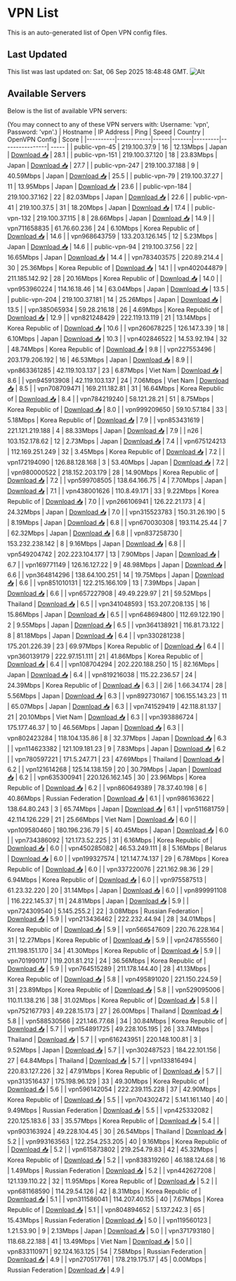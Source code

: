 # VPN List

This is an auto-generated list of Open VPN config files.

## Last Updated

This list was last updated on: Sat, 06 Sep 2025 18:48:48 GMT.
![Alt](https://repobeats.axiom.co/api/embed/186b98318ef1479477931607c1ad7d823f12451f.svg "Repobeats analytics image")

## Available Servers

Below is the list of available VPN servers:

(You may connect to any of these VPN servers with: Username: 'vpn', Password: 'vpn'.)
| Hostname | IP Address | Ping | Speed | Country | OpenVPN Config | Score |
|----------|------------|------|-------|---------|----------------| ----- |
| public-vpn-45 | 219.100.37.9 | 16 | 12.13Mbps | Japan | [Download 📥](./configs/server_0_JP.ovpn) | 28.1 |
| public-vpn-151 | 219.100.37.120 | 18 | 23.83Mbps | Japan | [Download 📥](./configs/server_1_JP.ovpn) | 27.7 |
| public-vpn-247 | 219.100.37.188 | 9 | 40.59Mbps | Japan | [Download 📥](./configs/server_2_JP.ovpn) | 25.5 |
| public-vpn-79 | 219.100.37.27 | 11 | 13.95Mbps | Japan | [Download 📥](./configs/server_3_JP.ovpn) | 23.6 |
| public-vpn-184 | 219.100.37.162 | 22 | 82.03Mbps | Japan | [Download 📥](./configs/server_4_JP.ovpn) | 22.6 |
| public-vpn-41 | 219.100.37.5 | 31 | 18.20Mbps | Japan | [Download 📥](./configs/server_5_JP.ovpn) | 17.4 |
| public-vpn-132 | 219.100.37.115 | 8 | 28.66Mbps | Japan | [Download 📥](./configs/server_6_JP.ovpn) | 14.9 |
| vpn711658835 | 61.76.60.236 | 24 | 6.10Mbps | Korea Republic of | [Download 📥](./configs/server_7_KR.ovpn) | 14.6 |
| vpn968643759 | 133.203.126.145 | 12 | 5.23Mbps | Japan | [Download 📥](./configs/server_8_JP.ovpn) | 14.6 |
| public-vpn-94 | 219.100.37.56 | 22 | 16.65Mbps | Japan | [Download 📥](./configs/server_9_JP.ovpn) | 14.4 |
| vpn783403575 | 220.89.214.4 | 30 | 25.36Mbps | Korea Republic of | [Download 📥](./configs/server_10_KR.ovpn) | 14.1 |
| vpn402044879 | 211.185.142.92 | 28 | 20.16Mbps | Korea Republic of | [Download 📥](./configs/server_11_KR.ovpn) | 14.0 |
| vpn953960224 | 114.16.18.46 | 14 | 63.04Mbps | Japan | [Download 📥](./configs/server_12_JP.ovpn) | 13.5 |
| public-vpn-204 | 219.100.37.181 | 14 | 25.26Mbps | Japan | [Download 📥](./configs/server_13_JP.ovpn) | 13.5 |
| vpn385065934 | 59.28.216.18 | 26 | 4.69Mbps | Korea Republic of | [Download 📥](./configs/server_14_KR.ovpn) | 12.9 |
| vpn821248429 | 222.119.13.119 | 21 | 13.14Mbps | Korea Republic of | [Download 📥](./configs/server_15_KR.ovpn) | 10.6 |
| vpn260678225 | 126.147.3.39 | 18 | 6.10Mbps | Japan | [Download 📥](./configs/server_16_JP.ovpn) | 10.3 |
| vpn402846522 | 14.53.92.194 | 32 | 48.74Mbps | Korea Republic of | [Download 📥](./configs/server_17_KR.ovpn) | 9.8 |
| vpn227553496 | 203.179.206.192 | 16 | 46.53Mbps | Japan | [Download 📥](./configs/server_18_JP.ovpn) | 8.9 |
| vpn863361285 | 42.119.103.137 | 23 | 6.87Mbps | Viet Nam | [Download 📥](./configs/server_19_VN.ovpn) | 8.6 |
| vpn945913908 | 42.119.103.137 | 24 | 7.06Mbps | Viet Nam | [Download 📥](./configs/server_20_VN.ovpn) | 8.5 |
| vpn708709471 | 169.211.182.81 | 31 | 16.64Mbps | Korea Republic of | [Download 📥](./configs/server_21_KR.ovpn) | 8.4 |
| vpn784219240 | 58.121.28.21 | 51 | 8.75Mbps | Korea Republic of | [Download 📥](./configs/server_22_KR.ovpn) | 8.0 |
| vpn999209650 | 59.10.57.184 | 33 | 5.18Mbps | Korea Republic of | [Download 📥](./configs/server_23_KR.ovpn) | 7.9 |
| vpn853431619 | 221.121.219.188 | 4 | 88.33Mbps | Japan | [Download 📥](./configs/server_24_JP.ovpn) | 7.9 |
| n26 | 103.152.178.62 | 12 | 2.73Mbps | Japan | [Download 📥](./configs/server_25_JP.ovpn) | 7.4 |
| vpn675124213 | 112.169.251.249 | 32 | 3.45Mbps | Korea Republic of | [Download 📥](./configs/server_26_KR.ovpn) | 7.2 |
| vpn172194090 | 126.88.128.168 | 3 | 53.40Mbps | Japan | [Download 📥](./configs/server_27_JP.ovpn) | 7.2 |
| vpn980000522 | 218.152.203.179 | 28 | 14.90Mbps | Korea Republic of | [Download 📥](./configs/server_28_KR.ovpn) | 7.2 |
| vpn599708505 | 138.64.166.75 | 4 | 7.70Mbps | Japan | [Download 📥](./configs/server_29_JP.ovpn) | 7.1 |
| vpn438001626 | 110.8.49.171 | 33 | 9.22Mbps | Korea Republic of | [Download 📥](./configs/server_30_KR.ovpn) | 7.0 |
| vpn266106941 | 126.22.21.173 | 4 | 24.32Mbps | Japan | [Download 📥](./configs/server_31_JP.ovpn) | 7.0 |
| vpn315523783 | 150.31.26.190 | 5 | 8.19Mbps | Japan | [Download 📥](./configs/server_32_JP.ovpn) | 6.8 |
| vpn670030308 | 193.114.25.44 | 7 | 62.32Mbps | Japan | [Download 📥](./configs/server_33_JP.ovpn) | 6.8 |
| vpn837258730 | 153.232.238.142 | 8 | 9.16Mbps | Japan | [Download 📥](./configs/server_34_JP.ovpn) | 6.8 |
| vpn549204742 | 202.223.104.177 | 13 | 7.90Mbps | Japan | [Download 📥](./configs/server_35_JP.ovpn) | 6.7 |
| vpn169771149 | 126.16.127.22 | 9 | 48.98Mbps | Japan | [Download 📥](./configs/server_36_JP.ovpn) | 6.6 |
| vpn364814296 | 138.64.100.251 | 14 | 19.75Mbps | Japan | [Download 📥](./configs/server_37_JP.ovpn) | 6.6 |
| vpn851010131 | 122.215.166.109 | 13 | 7.39Mbps | Japan | [Download 📥](./configs/server_38_JP.ovpn) | 6.6 |
| vpn657227908 | 49.49.229.97 | 21 | 59.52Mbps | Thailand | [Download 📥](./configs/server_39_TH.ovpn) | 6.5 |
| vpn341048593 | 153.207.208.135 | 16 | 15.86Mbps | Japan | [Download 📥](./configs/server_40_JP.ovpn) | 6.5 |
| vpn648694800 | 112.69.122.190 | 2 | 9.55Mbps | Japan | [Download 📥](./configs/server_41_JP.ovpn) | 6.5 |
| vpn364138921 | 116.81.73.122 | 8 | 81.18Mbps | Japan | [Download 📥](./configs/server_42_JP.ovpn) | 6.4 |
| vpn330281238 | 175.201.226.39 | 23 | 69.97Mbps | Korea Republic of | [Download 📥](./configs/server_43_KR.ovpn) | 6.4 |
| vpn360139179 | 222.97.151.111 | 21 | 41.86Mbps | Korea Republic of | [Download 📥](./configs/server_44_KR.ovpn) | 6.4 |
| vpn108704294 | 202.220.188.250 | 15 | 82.16Mbps | Japan | [Download 📥](./configs/server_45_JP.ovpn) | 6.4 |
| vpn819216038 | 115.22.236.57 | 24 | 24.39Mbps | Korea Republic of | [Download 📥](./configs/server_46_KR.ovpn) | 6.3 |
| 2i6 | 1.66.34.174 | 28 | 5.56Mbps | Japan | [Download 📥](./configs/server_47_JP.ovpn) | 6.3 |
| vpn892730167 | 106.155.143.23 | 11 | 65.07Mbps | Japan | [Download 📥](./configs/server_48_JP.ovpn) | 6.3 |
| vpn741529419 | 42.118.81.137 | 21 | 20.10Mbps | Viet Nam | [Download 📥](./configs/server_49_VN.ovpn) | 6.3 |
| vpn393886724 | 175.177.46.37 | 10 | 46.56Mbps | Japan | [Download 📥](./configs/server_50_JP.ovpn) | 6.3 |
| vpn802423284 | 118.104.135.86 | 8 | 32.37Mbps | Japan | [Download 📥](./configs/server_51_JP.ovpn) | 6.3 |
| vpn114623382 | 121.109.181.23 | 9 | 7.83Mbps | Japan | [Download 📥](./configs/server_52_JP.ovpn) | 6.2 |
| vpn780597221 | 171.5.247.71 | 23 | 47.69Mbps | Thailand | [Download 📥](./configs/server_53_TH.ovpn) | 6.2 |
| vpn121614268 | 125.14.138.159 | 20 | 30.79Mbps | Japan | [Download 📥](./configs/server_54_JP.ovpn) | 6.2 |
| vpn635300941 | 220.126.162.145 | 30 | 23.96Mbps | Korea Republic of | [Download 📥](./configs/server_55_KR.ovpn) | 6.2 |
| vpn860649389 | 78.37.40.198 | 6 | 40.86Mbps | Russian Federation | [Download 📥](./configs/server_56_RU.ovpn) | 6.1 |
| vpn986163622 | 138.64.80.243 | 3 | 65.74Mbps | Japan | [Download 📥](./configs/server_57_JP.ovpn) | 6.1 |
| vpn511681759 | 42.114.126.229 | 21 | 25.66Mbps | Viet Nam | [Download 📥](./configs/server_58_VN.ovpn) | 6.0 |
| vpn109580460 | 180.196.236.79 | 5 | 40.45Mbps | Japan | [Download 📥](./configs/server_59_JP.ovpn) | 6.0 |
| vpn734386092 | 121.173.52.225 | 31 | 6.16Mbps | Korea Republic of | [Download 📥](./configs/server_60_KR.ovpn) | 6.0 |
| vpn450285082 | 46.53.249.111 | 8 | 5.16Mbps | Belarus | [Download 📥](./configs/server_61_BY.ovpn) | 6.0 |
| vpn199327574 | 121.147.74.137 | 29 | 6.78Mbps | Korea Republic of | [Download 📥](./configs/server_62_KR.ovpn) | 6.0 |
| vpn337220076 | 221.162.98.36 | 29 | 6.94Mbps | Korea Republic of | [Download 📥](./configs/server_63_KR.ovpn) | 6.0 |
| vpn975587513 | 61.23.32.220 | 20 | 31.14Mbps | Japan | [Download 📥](./configs/server_64_JP.ovpn) | 6.0 |
| vpn899991108 | 116.222.145.37 | 11 | 24.81Mbps | Japan | [Download 📥](./configs/server_65_JP.ovpn) | 5.9 |
| vpn724309540 | 5.145.255.2 | 22 | 3.08Mbps | Russian Federation | [Download 📥](./configs/server_66_RU.ovpn) | 5.9 |
| vpn213436462 | 222.232.44.94 | 28 | 34.01Mbps | Korea Republic of | [Download 📥](./configs/server_67_KR.ovpn) | 5.9 |
| vpn566547609 | 220.76.228.164 | 31 | 12.27Mbps | Korea Republic of | [Download 📥](./configs/server_68_KR.ovpn) | 5.9 |
| vpn247855560 | 211.198.151.170 | 34 | 41.30Mbps | Korea Republic of | [Download 📥](./configs/server_69_KR.ovpn) | 5.9 |
| vpn701990117 | 119.201.81.212 | 24 | 36.56Mbps | Korea Republic of | [Download 📥](./configs/server_70_KR.ovpn) | 5.9 |
| vpn764515289 | 211.178.144.40 | 28 | 41.13Mbps | Korea Republic of | [Download 📥](./configs/server_71_KR.ovpn) | 5.8 |
| vpn495891020 | 221.150.224.59 | 31 | 23.89Mbps | Korea Republic of | [Download 📥](./configs/server_72_KR.ovpn) | 5.8 |
| vpn529095006 | 110.11.138.216 | 38 | 31.02Mbps | Korea Republic of | [Download 📥](./configs/server_73_KR.ovpn) | 5.8 |
| vpn752167793 | 49.228.15.173 | 27 | 26.00Mbps | Thailand | [Download 📥](./configs/server_74_TH.ovpn) | 5.8 |
| vpn588530566 | 221.146.77.68 | 34 | 30.84Mbps | Korea Republic of | [Download 📥](./configs/server_75_KR.ovpn) | 5.7 |
| vpn154891725 | 49.228.105.195 | 26 | 33.74Mbps | Thailand | [Download 📥](./configs/server_76_TH.ovpn) | 5.7 |
| vpn616243951 | 220.148.100.81 | 3 | 9.52Mbps | Japan | [Download 📥](./configs/server_77_JP.ovpn) | 5.7 |
| vpn302487523 | 184.22.101.156 | 27 | 64.84Mbps | Thailand | [Download 📥](./configs/server_78_TH.ovpn) | 5.7 |
| vpn133816494 | 220.83.127.226 | 32 | 47.91Mbps | Korea Republic of | [Download 📥](./configs/server_79_KR.ovpn) | 5.7 |
| vpn313516437 | 175.198.96.129 | 33 | 49.30Mbps | Korea Republic of | [Download 📥](./configs/server_80_KR.ovpn) | 5.6 |
| vpn596142054 | 222.239.115.228 | 37 | 42.90Mbps | Korea Republic of | [Download 📥](./configs/server_81_KR.ovpn) | 5.5 |
| vpn704302472 | 5.141.161.140 | 40 | 9.49Mbps | Russian Federation | [Download 📥](./configs/server_82_RU.ovpn) | 5.5 |
| vpn425332082 | 220.125.183.6 | 33 | 35.57Mbps | Korea Republic of | [Download 📥](./configs/server_83_KR.ovpn) | 5.4 |
| vpn903163924 | 49.228.104.45 | 30 | 26.54Mbps | Thailand | [Download 📥](./configs/server_84_TH.ovpn) | 5.2 |
| vpn993163563 | 122.254.253.205 | 40 | 9.16Mbps | Korea Republic of | [Download 📥](./configs/server_85_KR.ovpn) | 5.2 |
| vpn615873802 | 219.254.79.83 | 42 | 45.32Mbps | Korea Republic of | [Download 📥](./configs/server_86_KR.ovpn) | 5.2 |
| vpn838319260 | 46.188.124.68 | 16 | 1.49Mbps | Russian Federation | [Download 📥](./configs/server_87_RU.ovpn) | 5.2 |
| vpn442627208 | 121.139.110.22 | 32 | 11.95Mbps | Korea Republic of | [Download 📥](./configs/server_88_KR.ovpn) | 5.2 |
| vpn681168590 | 114.29.54.126 | 42 | 8.31Mbps | Korea Republic of | [Download 📥](./configs/server_89_KR.ovpn) | 5.1 |
| vpn311586041 | 114.207.40.155 | 40 | 7.67Mbps | Korea Republic of | [Download 📥](./configs/server_90_KR.ovpn) | 5.1 |
| vpn804894652 | 5.137.242.3 | 65 | 15.43Mbps | Russian Federation | [Download 📥](./configs/server_91_RU.ovpn) | 5.0 |
| vpn119560123 | 1.21.53.90 | 9 | 2.13Mbps | Japan | [Download 📥](./configs/server_92_JP.ovpn) | 5.0 |
| vpn371793180 | 118.68.22.188 | 41 | 13.49Mbps | Viet Nam | [Download 📥](./configs/server_93_VN.ovpn) | 5.0 |
| vpn833110971 | 92.124.163.125 | 54 | 7.58Mbps | Russian Federation | [Download 📥](./configs/server_94_RU.ovpn) | 4.9 |
| vpn270517761 | 178.219.175.17 | 45 | 0.00Mbps | Russian Federation | [Download 📥](./configs/server_95_RU.ovpn) | 4.9 |
